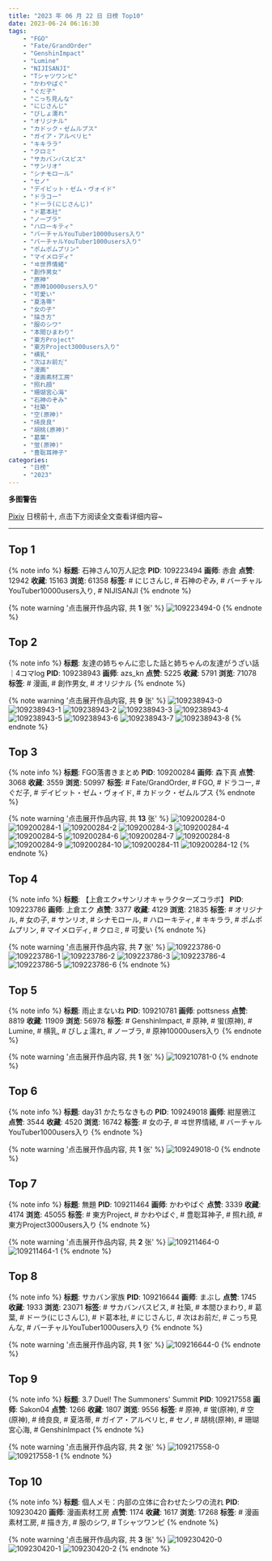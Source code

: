 ```yaml
---
title: "2023 年 06 月 22 日 日榜 Top10"
date: 2023-06-24 06:16:30
tags:
    - "FGO"
    - "Fate/GrandOrder"
    - "GenshinImpact"
    - "Lumine"
    - "NIJISANJI"
    - "Tシャツワンピ"
    - "かわやばぐ"
    - "ぐだ子"
    - "こっち見んな"
    - "にじさんじ"
    - "びしょ濡れ"
    - "オリジナル"
    - "カドック・ゼムルプス"
    - "ガイア・アルベリヒ"
    - "キキララ"
    - "クロミ"
    - "サカバンバスピス"
    - "サンリオ"
    - "シナモロール"
    - "セノ"
    - "デイビット・ゼム・ヴォイド"
    - "ドラコー"
    - "ドーラ(にじさんじ)"
    - "ド葛本社"
    - "ノーブラ"
    - "ハローキティ"
    - "バーチャルYouTuber10000users入り"
    - "バーチャルYouTuber1000users入り"
    - "ポムポムプリン"
    - "マイメロディ"
    - "ヰ世界情緒"
    - "創作男女"
    - "原神"
    - "原神10000users入り"
    - "可愛い"
    - "夏洛蒂"
    - "女の子"
    - "描き方"
    - "服のシワ"
    - "本間ひまわり"
    - "東方Project"
    - "東方Project3000users入り"
    - "横乳"
    - "次はお前だ"
    - "漫画"
    - "漫画素材工房"
    - "照れ顔"
    - "珊瑚宮心海"
    - "石神のぞみ"
    - "社築"
    - "空(原神)"
    - "绮良良"
    - "胡桃(原神)"
    - "葛葉"
    - "蛍(原神)"
    - "豊聡耳神子"
categories:
    - "日榜"
    - "2023"
---
```


<i class="fa fa-triangle-exclamation"></i>**多图警告**<i class="fa fa-triangle-exclamation"></i>

[Pixiv](https://www.pixiv.net/) 日榜前十, 点击下方阅读全文查看详细内容~

<!-- more -->

---

## Top 1

{% note info %}
**标题**: 石神さん10万人記念
**PID**: 109223494 **画师**: 赤倉
**点赞**: 12942 **收藏**: 15163 **浏览**: 61358
**标签**: # にじさんじ, # 石神のぞみ, # バーチャルYouTuber10000users入り, # NIJISANJI
{% endnote %}

{% note warning '点击展开作品内容, 共 **1** 张' %}
![109223494-0](https://i.pixiv.re/img-original/img/2023/06/22/00/00/02/109223494_p0.png)
{% endnote %}

## Top 2

{% note info %}
**标题**: 友達の姉ちゃんに恋した話と姉ちゃんの友達がうざい話｜4コマlog
**PID**: 109238943 **画师**: azs_kn
**点赞**: 5225 **收藏**: 5791 **浏览**: 71078
**标签**: # 漫画, # 創作男女, # オリジナル
{% endnote %}

{% note warning '点击展开作品内容, 共 **9** 张' %}
![109238943-0](https://i.pixiv.re/img-original/img/2023/06/22/16/50/16/109238943_p0.jpg)
![109238943-1](https://i.pixiv.re/img-original/img/2023/06/22/16/50/16/109238943_p1.jpg)
![109238943-2](https://i.pixiv.re/img-original/img/2023/06/22/16/50/16/109238943_p2.jpg)
![109238943-3](https://i.pixiv.re/img-original/img/2023/06/22/16/50/16/109238943_p3.jpg)
![109238943-4](https://i.pixiv.re/img-original/img/2023/06/22/16/50/16/109238943_p4.jpg)
![109238943-5](https://i.pixiv.re/img-original/img/2023/06/22/16/50/16/109238943_p5.jpg)
![109238943-6](https://i.pixiv.re/img-original/img/2023/06/22/16/50/16/109238943_p6.jpg)
![109238943-7](https://i.pixiv.re/img-original/img/2023/06/22/16/50/16/109238943_p7.jpg)
![109238943-8](https://i.pixiv.re/img-original/img/2023/06/22/16/50/16/109238943_p8.jpg)
{% endnote %}

## Top 3

{% note info %}
**标题**: FGO落書きまとめ
**PID**: 109200284 **画师**: 森下真
**点赞**: 3068 **收藏**: 3559 **浏览**: 50997
**标签**: # Fate/GrandOrder, # FGO, # ドラコー, # ぐだ子, # デイビット・ゼム・ヴォイド, # カドック・ゼムルプス
{% endnote %}

{% note warning '点击展开作品内容, 共 **13** 张' %}
![109200284-0](https://i.pixiv.re/img-original/img/2023/06/21/03/30/06/109200284_p0.jpg)
![109200284-1](https://i.pixiv.re/img-original/img/2023/06/21/03/30/06/109200284_p1.jpg)
![109200284-2](https://i.pixiv.re/img-original/img/2023/06/21/03/30/06/109200284_p2.jpg)
![109200284-3](https://i.pixiv.re/img-original/img/2023/06/21/03/30/06/109200284_p3.jpg)
![109200284-4](https://i.pixiv.re/img-original/img/2023/06/21/03/30/06/109200284_p4.jpg)
![109200284-5](https://i.pixiv.re/img-original/img/2023/06/21/03/30/06/109200284_p5.jpg)
![109200284-6](https://i.pixiv.re/img-original/img/2023/06/21/03/30/06/109200284_p6.jpg)
![109200284-7](https://i.pixiv.re/img-original/img/2023/06/21/03/30/06/109200284_p7.jpg)
![109200284-8](https://i.pixiv.re/img-original/img/2023/06/21/03/30/06/109200284_p8.jpg)
![109200284-9](https://i.pixiv.re/img-original/img/2023/06/21/03/30/06/109200284_p9.jpg)
![109200284-10](https://i.pixiv.re/img-original/img/2023/06/21/03/30/06/109200284_p10.jpg)
![109200284-11](https://i.pixiv.re/img-original/img/2023/06/21/03/30/06/109200284_p11.jpg)
![109200284-12](https://i.pixiv.re/img-original/img/2023/06/21/03/30/06/109200284_p12.jpg)
{% endnote %}

## Top 4

{% note info %}
**标题**: 【上倉エク×サンリオキャラクターズコラボ】
**PID**: 109223786 **画师**: 上倉エク
**点赞**: 3377 **收藏**: 4129 **浏览**: 21835
**标签**: # オリジナル, # 女の子, # サンリオ, # シナモロール, # ハローキティ, # キキララ, # ポムポムプリン, # マイメロディ, # クロミ, # 可愛い
{% endnote %}

{% note warning '点击展开作品内容, 共 **7** 张' %}
![109223786-0](https://i.pixiv.re/img-original/img/2023/06/22/00/02/26/109223786_p0.jpg)
![109223786-1](https://i.pixiv.re/img-original/img/2023/06/22/00/02/26/109223786_p1.jpg)
![109223786-2](https://i.pixiv.re/img-original/img/2023/06/22/00/02/26/109223786_p2.jpg)
![109223786-3](https://i.pixiv.re/img-original/img/2023/06/22/00/02/26/109223786_p3.jpg)
![109223786-4](https://i.pixiv.re/img-original/img/2023/06/22/00/02/26/109223786_p4.jpg)
![109223786-5](https://i.pixiv.re/img-original/img/2023/06/22/00/02/26/109223786_p5.jpg)
![109223786-6](https://i.pixiv.re/img-original/img/2023/06/22/00/02/26/109223786_p6.jpg)
{% endnote %}

## Top 5

{% note info %}
**标题**: 雨止まないね
**PID**: 109210781 **画师**: pottsness
**点赞**: 8819 **收藏**: 11909 **浏览**: 56978
**标签**: # GenshinImpact, # 原神, # 蛍(原神), # Lumine, # 横乳, # びしょ濡れ, # ノーブラ, # 原神10000users入り
{% endnote %}

{% note warning '点击展开作品内容, 共 **1** 张' %}
![109210781-0](https://i.pixiv.re/img-original/img/2023/06/21/16/30/03/109210781_p0.jpg)
{% endnote %}

## Top 6

{% note info %}
**标题**: day31 かたちなきもの
**PID**: 109249018 **画师**: 紺屋鴉江
**点赞**: 3544 **收藏**: 4520 **浏览**: 16742
**标签**: # 女の子, # ヰ世界情緒, # バーチャルYouTuber1000users入り
{% endnote %}

{% note warning '点击展开作品内容, 共 **1** 张' %}
![109249018-0](https://i.pixiv.re/img-original/img/2023/06/22/22/30/20/109249018_p0.jpg)
{% endnote %}

## Top 7

{% note info %}
**标题**: 無題
**PID**: 109211464 **画师**: かわやばぐ
**点赞**: 3339 **收藏**: 4174 **浏览**: 45055
**标签**: # 東方Project, # かわやばぐ, # 豊聡耳神子, # 照れ顔, # 東方Project3000users入り
{% endnote %}

{% note warning '点击展开作品内容, 共 **2** 张' %}
![109211464-0](https://i.pixiv.re/img-original/img/2023/06/21/17/06/54/109211464_p0.jpg)
![109211464-1](https://i.pixiv.re/img-original/img/2023/06/21/17/06/54/109211464_p1.jpg)
{% endnote %}

## Top 8

{% note info %}
**标题**: サカバン家族
**PID**: 109216644 **画师**: まぶし
**点赞**: 1745 **收藏**: 1933 **浏览**: 23071
**标签**: # サカバンバスピス, # 社築, # 本間ひまわり, # 葛葉, # ドーラ(にじさんじ), # ド葛本社, # にじさんじ, # 次はお前だ, # こっち見んな, # バーチャルYouTuber1000users入り
{% endnote %}

{% note warning '点击展开作品内容, 共 **1** 张' %}
![109216644-0](https://i.pixiv.re/img-original/img/2023/06/21/20/35/42/109216644_p0.jpg)
{% endnote %}

## Top 9

{% note info %}
**标题**: 3.7  Duel! The Summoners' Summit
**PID**: 109217558 **画师**: Sakon04
**点赞**: 1266 **收藏**: 1807 **浏览**: 9556
**标签**: # 原神, # 蛍(原神), # 空(原神), # 绮良良, # 夏洛蒂, # ガイア・アルベリヒ, # セノ, # 胡桃(原神), # 珊瑚宮心海, # GenshinImpact
{% endnote %}

{% note warning '点击展开作品内容, 共 **2** 张' %}
![109217558-0](https://i.pixiv.re/img-original/img/2023/06/21/21/02/00/109217558_p0.jpg)
![109217558-1](https://i.pixiv.re/img-original/img/2023/06/21/21/02/00/109217558_p1.jpg)
{% endnote %}

## Top 10

{% note info %}
**标题**: 個人メモ：内部の立体に合わせたシワの流れ
**PID**: 109230420 **画师**: 漫画素材工房
**点赞**: 1174 **收藏**: 1617 **浏览**: 17268
**标签**: # 漫画素材工房, # 描き方, # 服のシワ, # Tシャツワンピ
{% endnote %}

{% note warning '点击展开作品内容, 共 **3** 张' %}
![109230420-0](https://i.pixiv.re/img-original/img/2023/06/22/17/51/37/109230420_p0.jpg)
![109230420-1](https://i.pixiv.re/img-original/img/2023/06/22/17/51/37/109230420_p1.jpg)
![109230420-2](https://i.pixiv.re/img-original/img/2023/06/22/17/51/37/109230420_p2.jpg)
{% endnote %}
